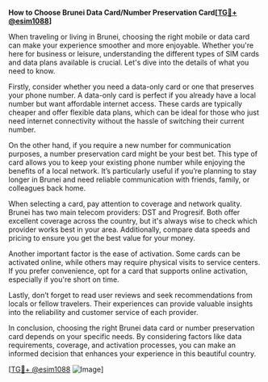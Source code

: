 **How to Choose Brunei Data Card/Number Preservation Card[[TG💪+ @esim1088](https://t.me/s/esim1088)]**

When traveling or living in Brunei, choosing the right mobile or data card can make your experience smoother and more enjoyable. Whether you're here for business or leisure, understanding the different types of SIM cards and data plans available is crucial. Let's dive into the details of what you need to know.

Firstly, consider whether you need a data-only card or one that preserves your phone number. A data-only card is perfect if you already have a local number but want affordable internet access. These cards are typically cheaper and offer flexible data plans, which can be ideal for those who just need internet connectivity without the hassle of switching their current number.

On the other hand, if you require a new number for communication purposes, a number preservation card might be your best bet. This type of card allows you to keep your existing phone number while enjoying the benefits of a local network. It’s particularly useful if you’re planning to stay longer in Brunei and need reliable communication with friends, family, or colleagues back home.

When selecting a card, pay attention to coverage and network quality. Brunei has two main telecom providers: DST and Progresif. Both offer excellent coverage across the country, but it's always wise to check which provider works best in your area. Additionally, compare data speeds and pricing to ensure you get the best value for your money.

Another important factor is the ease of activation. Some cards can be activated online, while others may require physical visits to service centers. If you prefer convenience, opt for a card that supports online activation, especially if you're short on time.

Lastly, don’t forget to read user reviews and seek recommendations from locals or fellow travelers. Their experiences can provide valuable insights into the reliability and customer service of each provider.

In conclusion, choosing the right Brunei data card or number preservation card depends on your specific needs. By considering factors like data requirements, coverage, and activation processes, you can make an informed decision that enhances your experience in this beautiful country.

[[TG💪+ @esim1088](https://t.me/s/esim1088) ![Image](https://i.postimg.cc/Y0z9fWf4/image.png)]